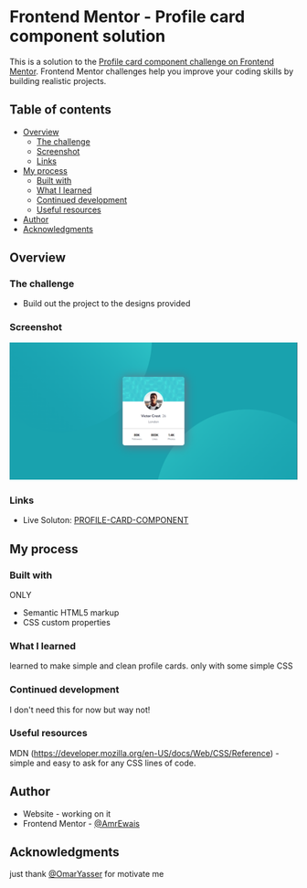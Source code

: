 # Frontend Mentor - Profile card component solution

This is a solution to the [Profile card component challenge on Frontend Mentor](https://www.frontendmentor.io/challenges/profile-card-component-cfArpWshJ). Frontend Mentor challenges help you improve your coding skills by building realistic projects. 

## Table of contents

- [Overview](#overview)
  - [The challenge](#the-challenge)
  - [Screenshot](#screenshot)
  - [Links](#links)
- [My process](#my-process)
  - [Built with](#built-with)
  - [What I learned](#what-i-learned)
  - [Continued development](#continued-development)
  - [Useful resources](#useful-resources)
- [Author](#author)
- [Acknowledgments](#acknowledgments)


## Overview

### The challenge

- Build out the project to the designs provided

### Screenshot

![](./Screenshot.png)

### Links

- Live Soluton: [PROFILE-CARD-COMPONENT](https://your-live-site-url.com)

## My process

### Built with

ONLY
- Semantic HTML5 markup
- CSS custom properties


### What I learned

learned to make simple and clean profile cards.
only with some simple CSS 

### Continued development

I don't need this for now but way not!

### Useful resources

MDN (https://developer.mozilla.org/en-US/docs/Web/CSS/Reference) -  simple and easy to ask for any CSS lines of code. 



## Author

- Website - working on it
- Frontend Mentor - [@AmrEwais](https://www.frontendmentor.io/profile/AmrEwais)


## Acknowledgments
just thank [@OmarYasser](https://github.com/omarYasserM) for motivate me
